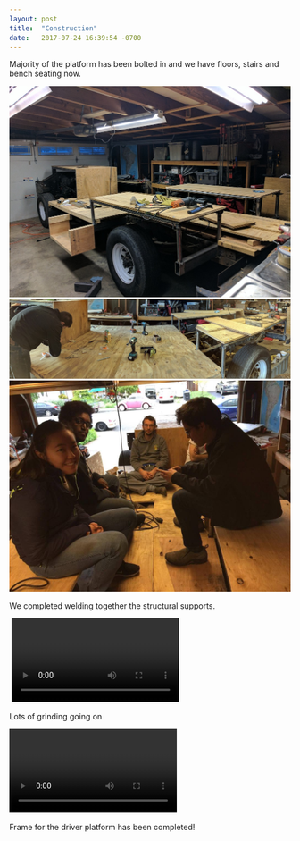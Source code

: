 ```yaml
---
layout: post
title:  "Construction"
date:   2017-07-24 16:39:54 -0700
---
```

Majority of the platform has been bolted in and we have floors, stairs and bench 
seating now.

<span class="image main"><img src="/images/carl_platform.jpg" alt="" /></span>
<span class="image main"><img src="/images/carl_pano.jpg" alt="" /></span>
<span class="image main"><img src="/images/group_carl_platform.jpg" alt="" 
/></span>

We completed welding together the structural supports.

<span class="image main"><img src="/images/frame.jpg" alt="" /></span>
<video class="image main" controls>
    <source src="/video/welding.mp4" type="video/mp4">
    Your browser does not support the video tag.
</video>
<span class="image main"><img src="/images/welding_frame.jpg" alt="" /></span>

Lots of grinding going on

<video class="image main" controls>
    <source src="/video/grinding.mp4" type="video/mp4">
    Your browser does not support the video tag.
</video>
<span class="image main"><img src="/images/welding_prep.jpg" alt="" /></span>

Frame for the driver platform has been completed!
<span class="image main"><img src="/images/driver_platform.jpg" alt="" /></span>
